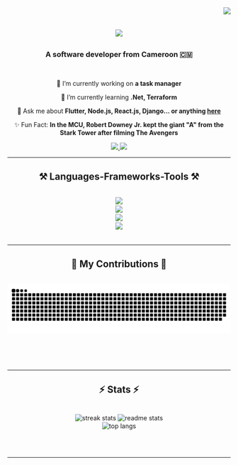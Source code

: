 <img align="right" src="https://visitor-badge.laobi.icu/badge?page_id=malachieborohoul.malachieborohoul" />

<h1 align="center">
    <img src="https://readme-typing-svg.herokuapp.com/?font=Righteous&size=35&center=true&vCenter=true&width=500&height=70&duration=4000&lines=Hi+There!+👋;+I'm+BOROHOUL+Soguelni+Malachie!;" />
</h1>

<h3 align="center">A software developer from Cameroon 🇨🇲</h3>

<br/>

<div align="center">
 
 🔭 I’m currently working on **a task manager**
 
 🌱 I’m currently learning **.Net, Terraform**

💬 Ask me about **Flutter, Node.js, React.js, Django... or anything [here](https://github.com/malachieborohoul/malachieborohoul/issues)**

✨ Fun Fact: **In the MCU, Robert Downey Jr. kept the giant "A" from the Stark Tower after filming The Avengers**

 </div>
 
<div align="center"> 
  <a href="mailto:malachieborohoul@gmail.com">
    <img src="https://img.shields.io/badge/Gmail-333333?style=for-the-badge&logo=gmail&logoColor=red" />
  </a>
  <a href="https://linkedin.com/in/pedro-sales-muniz](https://www.linkedin.com/in/borohoul-soguelni-malachie-49b3251a4/" target="_blank">
    <img src="https://img.shields.io/badge/LinkedIn-0077B5?style=for-the-badge&logo=linkedin&logoColor=white" target="_blank" />
  </a>

</div>

 <hr/>
 
<h2 align="center">⚒️ Languages-Frameworks-Tools ⚒️</h2>
<br/>
<div align="center">
    <img src="https://skillicons.dev/icons?i=flutter,dart" /><br>
    <img src="https://skillicons.dev/icons?i=nodejs,express,python,django,cpp,cs,dotnet,php," /><br>
    <img src="https://skillicons.dev/icons?i=html,css,tailwind,javascript,react,nextjs,wasm,c,java,mysql,azure" /><br>
    <img src="https://skillicons.dev/icons?i=mysql,azure,git,firebase,mongodb,postman,rider,supabase,sequelize,docker,kubernetes,github,vscode" /><br>
</div>

<br/>
<hr/>

<div align="center">
  <h2>🐍 My Contributions 🐍</h2>
  <br>
  <img alt="snake eating my contributions" src="https://raw.githubusercontent.com/malachieborohoul/malachieborohoul/output/github-contribution-grid-snake.svg" />
  
  <br/><br/><br/>
</div>

<hr/>

<h2 align="center">⚡ Stats ⚡</h2>
<br>
<div align=center>
  <img width=390 src="https://github-readme-streak-stats-malachieborohoul.vercel.app/?user=malachieborohoul&count_private=true&theme=react&border_radius=10" alt="streak stats"/>
  <img width=390 src="https://github-readme-stats-malachieborohoul.vercel.app/api?username=malachieborohoul&count_private=true&show_icons=true&theme=react&rank_icon=github&border_radius=10" alt="readme stats" />
  <br/>
  <img width=325 align="center" src="https://github-readme-stats-malachieborohoul.vercel.app/api/top-langs/?username=malachieborohoul&hide=HTML&langs_count=8&layout=compact&theme=react&border_radius=10&size_weight=0.5&count_weight=0.5&exclude_repo=github-readme-stats" alt="top langs" />
</div>

<br/><br/>

<hr/>

